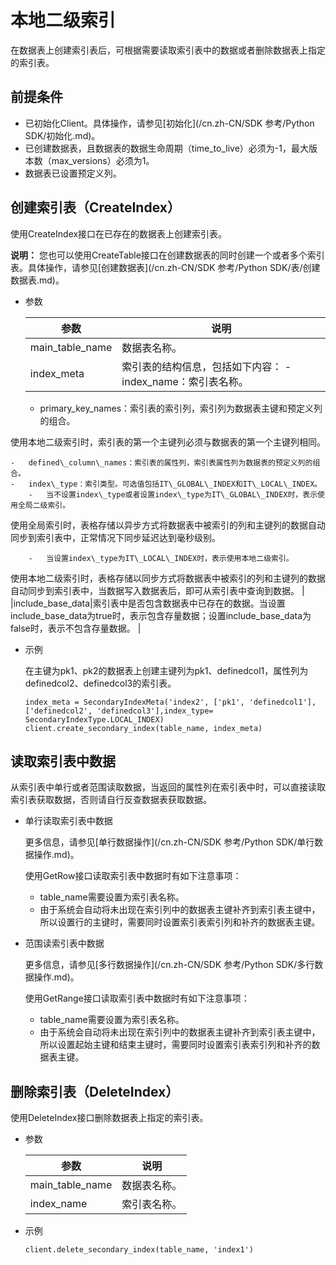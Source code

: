 # 本地二级索引

在数据表上创建索引表后，可根据需要读取索引表中的数据或者删除数据表上指定的索引表。

## 前提条件

-   已初始化Client。具体操作，请参见[初始化](/cn.zh-CN/SDK 参考/Python SDK/初始化.md)。
-   已创建数据表，且数据表的数据生命周期（time\_to\_live）必须为-1，最大版本数（max\_versions）必须为1。
-   数据表已设置预定义列。

## 创建索引表（CreateIndex）

使用CreateIndex接口在已存在的数据表上创建索引表。

**说明：** 您也可以使用CreateTable接口在创建数据表的同时创建一个或者多个索引表。具体操作，请参见[创建数据表](/cn.zh-CN/SDK 参考/Python SDK/表/创建数据表.md)。

-   参数

    |参数|说明|
    |--|--|
    |main\_table\_name|数据表名称。|
    |index\_meta|索引表的结构信息，包括如下内容：    -   index\_name：索引表名称。
    -   primary\_key\_names：索引表的索引列，索引列为数据表主键和预定义列的组合。

使用本地二级索引时，索引表的第一个主键列必须与数据表的第一个主键列相同。

    -   defined\_column\_names：索引表的属性列，索引表属性列为数据表的预定义列的组合。
    -   index\_type：索引类型。可选值包括IT\_GLOBAL\_INDEX和IT\_LOCAL\_INDEX。
        -   当不设置index\_type或者设置index\_type为IT\_GLOBAL\_INDEX时，表示使用全局二级索引。

使用全局索引时，表格存储以异步方式将数据表中被索引的列和主键列的数据自动同步到索引表中，正常情况下同步延迟达到毫秒级别。

        -   当设置index\_type为IT\_LOCAL\_INDEX时，表示使用本地二级索引。

使用本地二级索引时，表格存储以同步方式将数据表中被索引的列和主键列的数据自动同步到索引表中，当数据写入数据表后，即可从索引表中查询到数据。 |
    |include\_base\_data|索引表中是否包含数据表中已存在的数据。当设置include\_base\_data为true时，表示包含存量数据；设置include\_base\_data为false时，表示不包含存量数据。 |

-   示例

    在主键为pk1、pk2的数据表上创建主键列为pk1、definedcol1，属性列为definedcol2、definedcol3的索引表。

    ```
    index_meta = SecondaryIndexMeta('index2', ['pk1', 'definedcol1'], ['definedcol2', 'definedcol3'],index_type= SecondaryIndexType.LOCAL_INDEX)
    client.create_secondary_index(table_name, index_meta)
    ```


## 读取索引表中数据

从索引表中单行或者范围读取数据，当返回的属性列在索引表中时，可以直接读取索引表获取数据，否则请自行反查数据表获取数据。

-   单行读取索引表中数据

    更多信息，请参见[单行数据操作](/cn.zh-CN/SDK 参考/Python SDK/单行数据操作.md)。

    使用GetRow接口读取索引表中数据时有如下注意事项：

    -   table\_name需要设置为索引表名称。
    -   由于系统会自动将未出现在索引列中的数据表主键补齐到索引表主键中，所以设置行的主键时，需要同时设置索引表索引列和补齐的数据表主键。
-   范围读索引表中数据

    更多信息，请参见[多行数据操作](/cn.zh-CN/SDK 参考/Python SDK/多行数据操作.md)。

    使用GetRange接口读取索引表中数据时有如下注意事项：

    -   table\_name需要设置为索引表名称。
    -   由于系统会自动将未出现在索引列中的数据表主键补齐到索引表主键中，所以设置起始主键和结束主键时，需要同时设置索引表索引列和补齐的数据表主键。

## 删除索引表（DeleteIndex）

使用DeleteIndex接口删除数据表上指定的索引表。

-   参数

    |参数|说明|
    |--|--|
    |main\_table\_name|数据表名称。|
    |index\_name|索引表名称。|

-   示例

    ```
    client.delete_secondary_index(table_name, 'index1')
    ```


